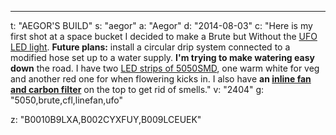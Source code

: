 ---
t: "AEGOR'S BUILD"
s: "aegor"
a: "Aegor"
d: "2014-08-03"
c: "Here is my first shot at a space bucket I decided to make a Brute but Without the <a href='https://amzn.to/36NO5zr'>UFO LED light</a>. <strong>Future plans:</strong> install a circular drip system connected to a modified hose set up to a water supply. <strong>I'm trying to make watering easy down</strong> the road. I have two <a href='http://www.amazon.com/gp/product/B00BPIWY28/ref=as_li_ss_tl?ie=UTF8&camp=1789&creative=390957&creativeASIN=B00BPIWY28&linkCode=as2&tag=spacbuck-20'>LED strips of 5050SMD</a>, one warm white for veg and another red one for when flowering kicks in. I also have <strong>an <a href='http://www.amazon.com/gp/product/B004Q2ER5C/ref=as_li_ss_tl?ie=UTF8&camp=1789&creative=390957&creativeASIN=B004Q2ER5C&linkCode=as2&tag=spacbuck-20'>inline fan and carbon filter</a></strong> on the top to get rid of smells."
v: "2404"
g: "5050,brute,cfl,linefan,ufo"

z: "B0010B9LXA,B002CYXFUY,B009LCEUEK"

